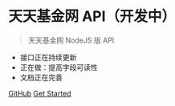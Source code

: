 <!-- _coverpage.md -->

<!-- ![logo](_media/icon.svg) -->

# 天天基金网 API（开发中）

> 天天基金网 NodeJS 版 API

- 接口正在持续更新
- 正在做：提高字段可读性
- 文档正在完善

[GitHub](https://github.com/kouchao/TiantianFundApi)
[Get Started](#快速开始)